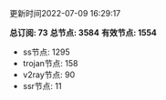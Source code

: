 更新时间2022-07-09 16:29:17

**总订阅: 73**
**总节点: 3584**
**有效节点: 1554**
- ss节点: 1295
- trojan节点: 158
- v2ray节点: 90
- ssr节点: 11
